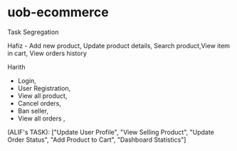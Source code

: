 # uob-ecommerce

Task Segregation

Hafiz - Add new product, Update product details,
Search product,View item in cart, View orders history



Harith

- Login,
- User Registration,
- View all product,
- Cancel orders,
- Ban seller,
- View all orders ,


(ALIF's TASK): ["Update User Profile", "View Selling Product", "Update Order Status", "Add Product to Cart", "Dashboard Statistics"]
